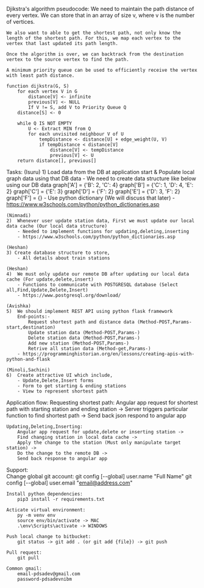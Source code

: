 Djikstra's algorithm pseudocode:
    We need to maintain the path distance of every vertex. We can store that in an array of size v, where v is the number of vertices.

    We also want to able to get the shortest path, not only know the length of the shortest path. For this, we map each vertex to the vertex that last updated its path length.

    Once the algorithm is over, we can backtrack from the destination vertex to the source vertex to find the path.

    A minimum priority queue can be used to efficiently receive the vertex with least path distance.

    function dijkstra(G, S)
        for each vertex V in G
            distance[V] <- infinite
            previous[V] <- NULL
            If V != S, add V to Priority Queue Q
        distance[S] <- 0
        
        while Q IS NOT EMPTY
            U <- Extract MIN from Q
            for each unvisited neighbour V of U
                tempDistance <- distance[U] + edge_weight(U, V)
                if tempDistance < distance[V]
                    distance[V] <- tempDistance
                    previous[V] <- U
        return distance[], previous[]


Tasks:
    (Isuru)
    1)  Load data from the DB at application start & Populate local graph data using that DB data
        - We need to create data structure like below using our DB data
            graph['A'] = {'B': 2, 'C': 4}
            graph['B'] = {'C': 1, 'D': 4, 'E': 2}
            graph['C'] = {'E': 3}
            graph['D'] = {'F': 2}
            graph['E'] = {'D': 3, 'F': 2}
            graph['F'] = {}
        - Use python dictionary (We will discuss that later)
        - https://www.w3schools.com/python/python_dictionaries.asp

    (Nimnadi)
    2)  Whenever user update station data, First we must update our local data cache (Our local data structure)
        - Needed to implement functions for updating,deleting,inserting
        - https://www.w3schools.com/python/python_dictionaries.asp

    (Heshan)
    3) Create database structure to store,
        - All details about train stations

    (Heshan)
    4)  We must only update our remote DB after updating our local data cache (For update,delete,insert) 
        - Functions to communicate with POSTGRESQL database (Select all,Find,Update,Delete,Insert)
        - https://www.postgresql.org/download/

    (Avishka)
    5)  We should implement REST API using python flask framework
        End-points:-
            Request shortest path and distance data (Method-POST,Params-start,destination)
            Update station data (Method-POST,Params-)
            Delete station data (Method-POST,Params-)
            Add new station (Method-POST,Params-)
            Retrive all station data (Method-get,Params-)
        - https://programminghistorian.org/en/lessons/creating-apis-with-python-and-flask

    (Minoli,Sachini)
    6)  Create attractive UI which include,
        - Update,Delete,Insert forms
        - Form to get starting & ending stations
        - View to represent shortest path
    

Application flow:
    Requesting shortest path:
        Angular app request for shortest path with starting station and ending station -> 
        Server triggers particular function to find shortest path ->
        Send back json respond to angular app

    Updating,Deleting,Inserting:
        Angular app request for update,delete or inserting station ->
        Find changing station in local data cache ->
        Apply the change to the station (Must only manipulate target station) ->
        Do the change to the remote DB ->
        Send back response to angular app

Support:   
    Change global git account:
        git config [--global] user.name "Full Name"
        git config [--global] user.email "email@address.com"

    Install python dependencies:
        pip3 install -r requirements.txt

    Acticate virtual environment:
        py -m venv env
        source env/bin/activate -> MAC
        .\env\Scripts\activate -> WINDOWS

    Push local change to bitbucket:
        git status -> git add . (or git add {file}) -> git push
    
    Pull request:
        git pull

    Common gmail:
        email-pdsadev@gmail.com
        password-pdsadevnibm